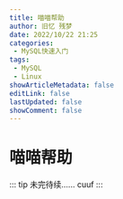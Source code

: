 ```yaml
---
title: 喵喵帮助
author: 旧忆 残梦
date: 2022/10/22 21:25
categories:
 - MySQL快速入门
tags:
 - MySQL
 - Linux
showArticleMetadata: false
editLink: false
lastUpdated: false
showComment: false
---
```


# 喵喵帮助

::: tip 未完待续......
cuuf
:::